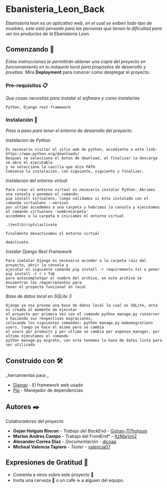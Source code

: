 # Ebanisteria_Leon_Back

_Ebanisteria leon es un aplicativo web, en el cual se exiben todo tipo de muebles, este está pensado para las personas que tienen la dificultad para ver los productos de la Ebanisteria Leon._

## Comenzando 🚀

_Estas instrucciones te permitirán obtener una copia del proyecto en funcionamiento en tu máquina local para propósitos de desarrollo y pruebas._
Mira **Deployment** para conocer como desplegar el proyecto.

### Pre-requisitos 📋

_Que cosas necesitas para instalar el software y como instalarlas_

```
Python, Django rest framework
```

### Instalación 🔧

_Paso a paso para tener el entorno de desarrollo del proyecto._

_Instalacion de Python_

```
Es necesario visitar el sitio web de python, accediento a este link: https://www.python.org/downloads/
Despues se selecciona el boton de download, al finalizar la descarga se abre el ejecutable
y se selecciona la casilla que dice PATH
Comienza la instalacion, con siguiente, siguiente y finalizar.
```

_Instalacion del entorno virtual_

```
Para crear el entorno virtaul es necesario instalar Python. Abrimos una consola y ponemos el comando:
pip install virtualenv, luego validamos si esta instalado con el comando virtualenv --version
por ultimo accedemos a una carpeta y habrimos la consola y ejecutamos el comando virtualenv 'nombreCarpeta'
accedemos a la carpeta e iniciamos el entorno virtual

.\test\Scripts\activate

Finalmente desactivamos el entorno virtual

deactivate.
```

_Instalar Django Rest Framework_

```
Para inatalar Django es necesario acceder a la carpeta raíz del proyecto, abrir la consola y
ejecutar el siguiente comando pip install -r requirements.txt o poner pip install -r r + Tab
para autocompletqar el nombre del archivo, en este archivo se encuentran los requerimientos para
tener el proyecto funcional en local
```

_Base de datos local en SQLite 3_
```
Django ya nos provee una base de datos local la cual es SQLite, esta es creada al momento de ejecutar
el proyecto por primera vez con el comando python manage.py runserver o haciendo sus respectivas migraciones,
colocando los siguientes comandos: python manage.py makemigrations users, luego se hace el mismo pero se cambia
el users por products y por ultimo se cambia por expense_manager, por ultimo ejecutamos el comando
python manage.py migrate, con este tenemos la base de datos lista para ser utilizada
```

## Construido con 🛠️

_herramientas para _

* [Django](http://www.dropwizard.io/1.0.2/docs/) - El framework web usado
* [Pip](https://maven.apache.org/) - Manejador de dependencias

## Autores ✒️

_Colaboradores del proyecto_

* **Gojan Holguin Rincon** - *Trabajo del BackEnd* - [Gohan-117holguin](https://github.com/Gohan-117holguin)
* **Marlon Andres Campo** - Trabajo del FrontEnd* - [ItzMarlon2](https://github.com/ItzMarlon2)
* **Alexander Correa Diaz** - *Documentación* - [dicoaa](https://github.com/dicoaa)
* **Micheal Valencia Tapiero** - *Tester* - [valencia07](https://github.com/valencia07)

## Expresiones de Gratitud 🎁

* Comenta a otros sobre este proyecto 📢
* Invita una cerveza 🍺 o un café ☕ a alguien del equipo. 
